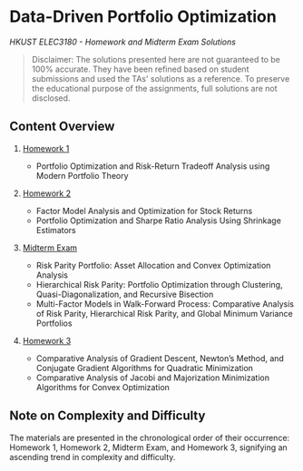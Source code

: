 # Data-Driven Portfolio Optimization

*HKUST ELEC3180 - Homework and Midterm Exam Solutions*

> Disclaimer: The solutions presented here are not guaranteed to be 100% accurate. They have been refined based on student submissions and used the TAs' solutions as a reference. To preserve the educational purpose of the assignments, full solutions are not disclosed.

## Content Overview

1. [Homework 1](./Homework1.ipynb)
   - Portfolio Optimization and Risk-Return Tradeoff Analysis using Modern Portfolio Theory
   
2. [Homework 2](./Homework2.ipynb)
   - Factor Model Analysis and Optimization for Stock Returns
   - Portfolio Optimization and Sharpe Ratio Analysis Using Shrinkage Estimators

3. [Midterm Exam](./MidtermExam.ipynb)
   - Risk Parity Portfolio: Asset Allocation and Convex Optimization Analysis
   - Hierarchical Risk Parity: Portfolio Optimization through Clustering, Quasi-Diagonalization, and Recursive Bisection
   - Multi-Factor Models in Walk-Forward Process: Comparative Analysis of Risk Parity, Hierarchical Risk Parity, and Global Minimum Variance Portfolios
   
4. [Homework 3](./Homework3.ipynb)
   - Comparative Analysis of Gradient Descent, Newton’s Method, and Conjugate Gradient Algorithms for Quadratic Minimization
   - Comparative Analysis of Jacobi and Majorization Minimization Algorithms for Convex Optimization
   
## Note on Complexity and Difficulty

The materials are presented in the chronological order of their occurrence: Homework 1, Homework 2, Midterm Exam, and Homework 3, signifying an ascending trend in complexity and difficulty.
